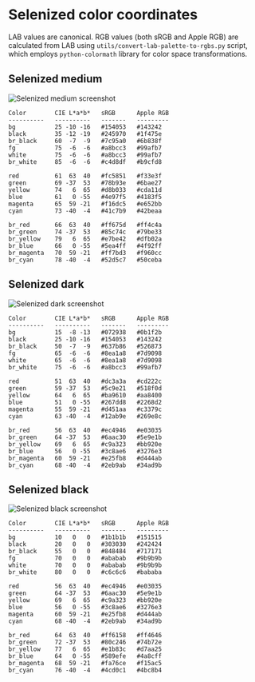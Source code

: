 Selenized color coordinates
===========================

LAB values are canonical.  RGB values (both sRGB and Apple RGB) are calculated
from LAB using `utils/convert-lab-palette-to-rgbs.py` script, which employs
`python-colormath` library for color space transformations.


Selenized medium
----------------

![Selenized medium screenshot](http://i.imgur.com/NI8RQaT.png)

```
Color        CIE L*a*b*   sRGB      Apple RGB
----------   ----------   -------   ---------
bg           25 -10 -16   #154053   #143242
black        35 -12 -19   #245970   #1f475e
br_black     60  -7  -9   #7c95a0   #6b838f
fg           75  -6  -6   #a8bcc3   #99afb7
white        75  -6  -6   #a8bcc3   #99afb7
br_white     85  -6  -6   #c4d8df   #b9cfd8

red          61  63  40   #fc5851   #f33e3f
green        69 -37  53   #78b93e   #6bae27
yellow       74   6  65   #d8b033   #cda11d
blue         61   0 -55   #4e97f5   #4183f5
magenta      65  59 -21   #f16dc5   #e652bb
cyan         73 -40  -4   #41c7b9   #42beaa

br_red       66  63  40   #ff675d   #ff4c4a
br_green     74 -37  53   #85c74c   #79be33
br_yellow    79   6  65   #e7be42   #dfb02a
br_blue      66   0 -55   #5ea4ff   #4f92ff
br_magenta   70  59 -21   #ff7bd3   #f960cc
br_cyan      78 -40  -4   #52d5c7   #50ceba
```



Selenized dark
--------------

![Selenized dark screenshot](http://i.imgur.com/y2dMcsE.png)

```
Color        CIE L*a*b*   sRGB      Apple RGB
----------   ----------   -------   ---------
bg           15  -8 -13   #072938   #0b1f2b
black        25 -10 -16   #154053   #143242
br_black     50  -7  -9   #637b86   #526873
fg           65  -6  -6   #8ea1a8   #7d9098
white        65  -6  -6   #8ea1a8   #7d9098
br_white     75  -6  -6   #a8bcc3   #99afb7

red          51  63  40   #dc3a3a   #cd222c
green        59 -37  53   #5c9e21   #518f0d
yellow       64   6  65   #ba9610   #aa8400
blue         51   0 -55   #267dd8   #2268d2
magenta      55  59 -21   #d451aa   #c3379c
cyan         63 -40  -4   #12ab9e   #269e8c

br_red       56  63  40   #ec4946   #e03035
br_green     64 -37  53   #6aac30   #5e9e1b
br_yellow    69   6  65   #c9a323   #bb920e
br_blue      56   0 -55   #3c8ae6   #3276e3
br_magenta   60  59 -21   #e25fb8   #d444ab
br_cyan      68 -40  -4   #2eb9ab   #34ad9b
```



Selenized black
---------------

![Selenized black screenshot](http://i.imgur.com/PVKtHEC.png)

```
Color        CIE L*a*b*   sRGB      Apple RGB
----------   ----------   -------   ---------
bg           10   0   0   #1b1b1b   #151515
black        20   0   0   #303030   #242424
br_black     55   0   0   #848484   #717171
fg           70   0   0   #ababab   #9b9b9b
white        70   0   0   #ababab   #9b9b9b
br_white     80   0   0   #c6c6c6   #bababa

red          56  63  40   #ec4946   #e03035
green        64 -37  53   #6aac30   #5e9e1b
yellow       69   6  65   #c9a323   #bb920e
blue         56   0 -55   #3c8ae6   #3276e3
magenta      60  59 -21   #e25fb8   #d444ab
cyan         68 -40  -4   #2eb9ab   #34ad9b

br_red       64  63  40   #ff6158   #ff4646
br_green     72 -37  53   #80c246   #74b72e
br_yellow    77   6  65   #e1b83c   #d7aa25
br_blue      64   0 -55   #589efe   #4a8cff
br_magenta   68  59 -21   #fa76ce   #f15ac5
br_cyan      76 -40  -4   #4cd0c1   #4bc8b4
```

